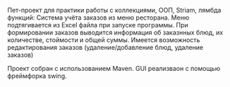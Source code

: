 Пет-проект для практики работы с коллекциями, ООП, Striam, лямбда функций:
Система учёта заказов из меню ресторана. Меню подтягивается из Excel файла при запуске программы. 
При формировании заказов выводится информация об заказнных блюд, их количестве, стоймости и общей суммы.
Имеется возможность редактирования заказов (удаление/добавление блюд, удаление заказов)

Проект собран с использованием Maven.
GUI реализваон с помощью фреймфорка swing.
